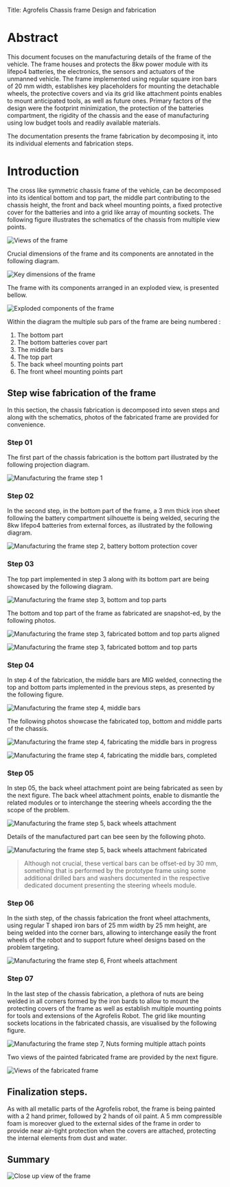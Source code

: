 Title: Agrofelis Chassis frame Design and fabrication

# Abstract 

This document focuses on the manufacturing details of the frame of the vehicle. The frame houses and protects the 8kw power module with its lifepo4 batteries, the electronics, the sensors and actuators of the unmanned vehicle. The frame implemented using regular square iron bars of 20 mm width, establishes key placeholders for mounting the detachable wheels, the protective covers and via its grid like attachment points enables to mount anticipated tools, as well as future ones. Primary factors of the design were the footprint minimization, the protection of the batteries compartment, the rigidity of the chassis and the ease of manufacturing using low budget tools and readily available materials.

The documentation presents the frame fabrication by decomposing it, into its individual elements and fabrication steps.

# Introduction

The cross like symmetric chassis frame of the vehicle, can be decomposed into its identical bottom and top part, the middle part 
contributing to the chassis height, the front and back wheel mounting points, a fixed protective cover for the batteries and into a grid like array of mounting sockets. The following figure illustrates the schematics of the chassis from multiple view points.

![Views of the frame](_figures/vehicle-frame-01-3dview.png)

Crucial dimensions of the frame and its components are annotated in the following diagram.

![Key dimensions of the frame](_figures/vehicle-frame-02-top_view_measure.png)

The frame with its components arranged in an exploded view, is presented bellow.

![Exploded components of the frame](_figures/vehicle-frame-03-exploded.png)

Within the diagram the multiple sub pars of the frame are being numbered :

1. The bottom part
2. The bottom batteries cover part
3. The middle bars
4. The top part
5. The back wheel mounting points part
6. The front wheel mounting points part


## Step wise fabrication of the frame

In this section, the chassis fabrication is decomposed into seven steps and along with the schematics, photos of the fabricated frame are provided for convenience. 

### Step 01

The first part of the chassis fabrication is the bottom part illustrated by the following projection diagram.

![Manufacturing the frame step 1](_figures/vehicle-frame-04-step-01.png)

### Step 02

In the second step, in the bottom part of the frame, a 3 mm thick iron sheet following the battery compartment silhouette is being welded, securing the 8kw lifepo4 batteries from external forces, as illustrated by the following diagram.

![Manufacturing the frame step 2, battery bottom protection cover](_figures/vehicle-frame-04-step-02.png)


### Step 03

The top part implemented in step 3 along with its bottom part are being showcased by the following diagram.

![Manufacturing the frame step 3, bottom and top parts](_figures/vehicle-frame-04-step-03-01.png)

The bottom and top part of the frame as fabricated are snapshot-ed, by the following photos.

![Manufacturing the frame step 3, fabricated bottom and top parts aligned](_figures/vehicle-frame-04-step-03-02-actual.jpg)

![Manufacturing the frame step 3, fabricated bottom and top parts](_figures/vehicle-frame-04-step-03-03-actual.jpg)

### Step 04

In step 4 of the fabrication, the middle bars are MIG welded, connecting the top and bottom parts implemented in the previous steps, as presented by the following figure.

![Manufacturing the frame step 4, middle bars](_figures/vehicle-frame-04-step-04-01.png)

The following photos showcase the fabricated top, bottom and middle parts of the chassis.

![Manufacturing the frame step 4, fabricating the middle bars in progress](_figures/vehicle-frame-04-step-04-02-actual.jpg)

![Manufacturing the frame step 4, fabricating the middle bars, completed](_figures/vehicle-frame-04-step-04-03-actual.jpg)


### Step 05

In step 05, the back wheel attachment point are being fabricated as seen by the next figure. The back wheel attachment points, enable to dismantle the related modules or to interchange the steering wheels according the the scope of the problem.

![Manufacturing the frame step 5, back wheels attachment](_figures/vehicle-frame-04-step-05-01.png)

Details of the manufactured part can bee seen by the following photo.

![Manufacturing the frame step 5, back wheels attachment fabricated](_figures/vehicle-frame-04-step-05-02-acual.jpg)

> Although not crucial, these vertical bars can be offset-ed by 30 mm, something that is performed by the prototype frame using some additional drilled bars and washers documented in the respective dedicated document presenting the steering wheels module. 

### Step 06

In the sixth step, of the chassis fabrication the front wheel attachments, using regular T shaped iron bars of 25 mm width by 25 mm height, are being welded into the corner bars, allowing to interchange easily the front wheels of the robot and to support future wheel designs based on the problem targeting.

![Manufacturing the frame step 6, Front wheels attachment](_figures/vehicle-frame-04-step-06.png)

### Step 07

In the last step of the chassis fabrication, a plethora of nuts are being welded in all corners formed by the iron bards to allow to mount the protecting covers of the frame as well as establish multiple mounting points for tools and extensions of the Agrofelis Robot.  The grid like mounting sockets locations in the fabricated chassis, are visualised by the following figure.

![Manufacturing the frame step 7, Nuts forming multiple attach points](_figures/vehicle-frame-04-step-07-01.png)

Two views of the painted fabricated frame are provided by the next figure.

![Views of the fabricated frame](_figures/vehicle-frame-04-step-07-02-actual.jpg)

## Finalization steps.

As with all metallic parts of the Agrofelis robot, the frame is being painted with a 2 hand primer, followed by 2 hands of oil paint.
A 5 mm compressible foam is moreover glued to the external sides of the frame in order to provide near air-tight protection when the covers are attached, protecting the internal elements from dust and water.

## Summary


![Close up view of the frame](_figures/vehicle-frame-05_actual.jpg)
